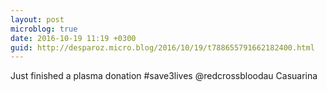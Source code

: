 ```yaml
---
layout: post
microblog: true
date: 2016-10-19 11:19 +0300
guid: http://desparoz.micro.blog/2016/10/19/t788655791662182400.html
---
```

Just finished a plasma donation #save3lives @redcrossbloodau Casuarina
